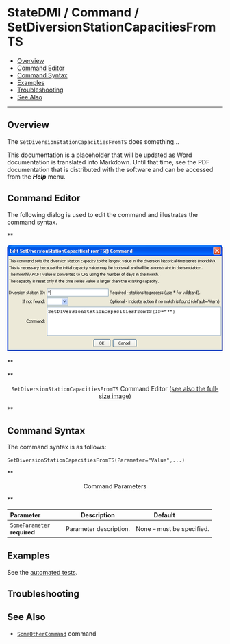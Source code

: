 # StateDMI / Command / SetDiversionStationCapacitiesFromTS #

* [Overview](#overview)
* [Command Editor](#command-editor)
* [Command Syntax](#command-syntax)
* [Examples](#examples)
* [Troubleshooting](#troubleshooting)
* [See Also](#see-also)

-------------------------

## Overview ##

The `SetDiversionStationCapacitiesFromTS` does something...

This documentation is a placeholder that will be updated as Word documentation is translated into Markdown.
Until that time, see the PDF documentation that is distributed with the software and can be accessed
from the ***Help*** menu.

## Command Editor ##

The following dialog is used to edit the command and illustrates the command syntax.

**<p style="text-align: center;">
![SetDiversionStationCapacitiesFromTS](SetDiversionStationCapacitiesFromTS.png)
</p>**

**<p style="text-align: center;">
`SetDiversionStationCapacitiesFromTS` Command Editor (<a href="../SetDiversionStationCapacitiesFromTS.png">see also the full-size image</a>)
</p>**

## Command Syntax ##

The command syntax is as follows:

```text
SetDiversionStationCapacitiesFromTS(Parameter="Value",...)
```
**<p style="text-align: center;">
Command Parameters
</p>**

| **Parameter**&nbsp;&nbsp;&nbsp;&nbsp;&nbsp;&nbsp;&nbsp;&nbsp;&nbsp;&nbsp;&nbsp;&nbsp; | **Description** | **Default**&nbsp;&nbsp;&nbsp;&nbsp;&nbsp;&nbsp;&nbsp;&nbsp;&nbsp;&nbsp; |
| --------------|-----------------|----------------- |
|`SomeParameter`<br>**required**|Parameter description.|None – must be specified.|

## Examples ##

See the [automated tests](https://github.com/OpenCDSS/cdss-app-statedmi-test/tree/master/test/regression/commands/SetDiversionStationCapacitiesFromTS).

## Troubleshooting ##

## See Also ##

* [`SomeOtherCommand`](../SomeOtherCommand/SomeOtherCommand) command
